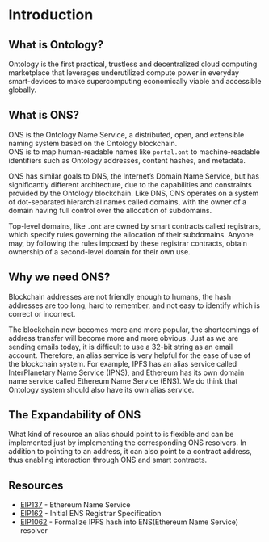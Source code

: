 # Introduction

## What is Ontology?
Ontology is the first practical, trustless and decentralized cloud computing marketplace that leverages underutilized compute power in everyday smart-devices to make supercomputing economically viable and accessible globally.

## What is ONS?
ONS is the Ontology Name Service, a distributed, open, and extensible naming system based on the Ontology blockchain.  
ONS is to map human-readable names like `portal.ont` to machine-readable identifiers such as Ontology addresses, content hashes, and metadata.

ONS has similar goals to DNS, the Internet’s Domain Name Service, but has significantly different architecture, due to the capabilities and constraints provided by the Ontology blockchain. Like DNS, ONS operates on a system of dot-separated hierarchial names called domains, with the owner of a domain having full control over the allocation of subdomains.

Top-level domains, like `.ont` are owned by smart contracts called registrars, which specify rules governing the allocation of their subdomains. Anyone may, by following the rules imposed by these registrar contracts, obtain ownership of a second-level domain for their own use.

## Why we need ONS?
Blockchain addresses are not friendly enough to humans, the hash addresses are too long, hard to remember, and not easy to identify which is correct or incorrect.  

The blockchain now becomes more and more popular, the shortcomings of address transfer will become more and more obvious. Just as we are sending emails today, it is difficult to use a 32-bit string as an email account. Therefore, an alias service is very helpful for the ease of use of the blockchain system. For example, IPFS has an alias service called InterPlanetary Name Service (IPNS), and Ethereum has its own domain name service called Ethereum Name Service (ENS). We do think that Ontology system should also have its own alias service.

## The Expandability of ONS
What kind of resource an alias should point to is flexible and can be implemented just by implementing the corresponding ONS resolvers. In addition to pointing to an address, it can also point to a contract address, thus enabling interaction through ONS and smart contracts.

## Resources
- [EIP137](https://github.com/ethereum/EIPs/blob/master/EIPS/eip-137.md) - Ethereum Name Service
- [EIP162](https://github.com/ethereum/EIPs/blob/master/EIPS/eip-162.md) - Initial ENS Registrar Specification
- [EIP1062](https://github.com/ethereum/EIPs/blob/master/EIPS/eip-1062.md) - Formalize IPFS hash into ENS(Ethereum Name Service) resolver
